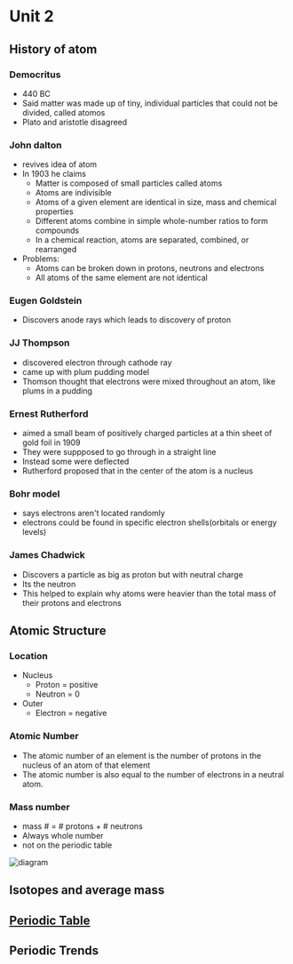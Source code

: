# Unit 2

## History of atom
### Democritus
- 440 BC
- Said matter was made up of tiny, individual particles that could not be divided, called atomos
- Plato and aristotle disagreed
### John dalton
- revives idea of atom
- In 1903 he claims
  - Matter is composed of small particles called atoms
  - Atoms are indivisible
  - Atoms of a given element are identical in size, mass and chemical properties
  - Different atoms combine in simple whole-number ratios to form compounds
  - In a chemical reaction, atoms are separated, combined, or rearranged
- Problems:
  - Atoms can be broken down in protons, neutrons and electrons
  - All atoms of the same element are not identical
### Eugen Goldstein
- Discovers anode rays which leads to discovery of proton
### JJ Thompson
- discovered electron through cathode ray
- came up with plum pudding model
- Thomson thought that electrons were mixed throughout an atom, like plums in a pudding
### Ernest Rutherford
- aimed a small beam of positively charged particles at a thin sheet of  gold foil in 1909
- They were suppposed to go through in a straight line
- Instead some were deflected
- Rutherford proposed that in the center of the atom is a nucleus
### Bohr model
- says electrons aren't located randomly
- electrons could be found in specific electron shells(orbitals or energy levels)
### James Chadwick
- Discovers a particle as big as proton but with neutral charge
- Its the neutron
- This helped to explain why atoms were heavier than the total mass of their protons and electrons

## Atomic Structure
### Location
- Nucleus
  - Proton = positive
  - Neutron = 0
- Outer
  - Electron = negative
### Atomic Number
- The atomic number of an element is the number of protons in the nucleus of an atom of that element
- The atomic number is also equal to the number of electrons in a neutral atom.
### Mass number
- mass # = # protons + # neutrons
- Always whole number
- not on the periodic table

![diagram](https://cdn.britannica.com/97/22297-050-0B262E16/Lawrencium.jpg)

## Isotopes and average mass

## [Periodic Table](https://ptable.com/)

## Periodic Trends

